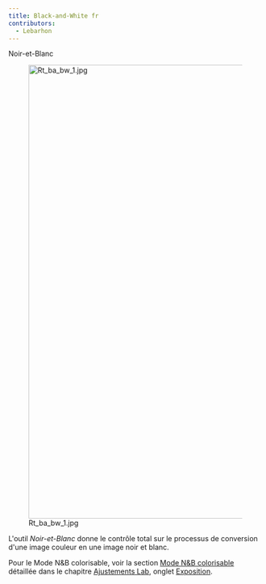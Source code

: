 ```yaml
---
title: Black-and-White fr
contributors:
  - Lebarhon
---
```


<div class="pagetitle">

Noir-et-Blanc

</div>

<figure>
<img src="/images/Rt_ba_bw_1.jpg" title="Rt_ba_bw_1.jpg" width="900" />
<figcaption>Rt_ba_bw_1.jpg</figcaption>
</figure>

L'outil *Noir-et-Blanc* donne le contrôle total sur le processus de
conversion d'une image couleur en une image noir et blanc.

Pour le Mode N&B colorisable, voir la section [Mode N&B
colorisable](Lab_Adjustments/fr#Mode_N&B_colorisable.md)
détaillée dans le chapitre [Ajustements
Lab](Lab_Adjustments/fr.md), onglet
[Exposition](exposure/fr).

  
